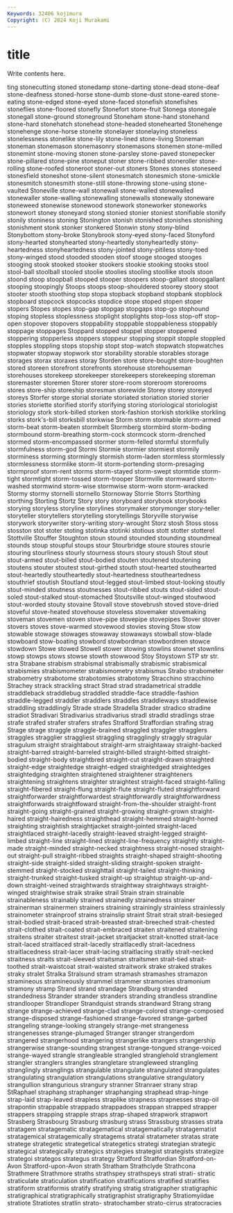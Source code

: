 ```yaml
---
Keywords: 32406 kojimura
Copyright: (C) 2024 Koji Murakami
---
```


# title

Write contents here.



ting stonecutting stoned stonedamp stone-darting
stone-dead stone-deaf stone-deafness stoned-horse stone-dumb stone-dust stone-eared stone-eating stone-edged stone-eyed
stone-faced stonefish stonefishes stoneflies stone-floored stonefly Stonefort stone-fruit Stonega stonegale
stonegall stone-ground stoneground Stoneham stone-hand stonehand stone-hard stonehatch stonehead stone-headed
stonehearted Stonehenge stonehenge stone-horse stoneite stonelayer stonelaying stoneless stonelessness stonelike
stone-lily stone-lined stone-living Stoneman stoneman stonemason stonemasonry stonemasons stonemen stone-milled
stonemint stone-moving stonen stone-parsley stone-paved stonepecker stone-pillared stone-pine stoneput stoner
stone-ribbed stoneroller stone-rolling stone-roofed stoneroot stoner-out stoners Stones stones stoneseed
stonesfield stoneshot stone-silent stonesmatch stonesmich stone-smickle stonesmitch stonesmith stone-still stone-throwing
stone-using stone-vaulted Stoneville stone-wall stonewall stone-walled stonewalled stonewaller stone-walling stonewalling
stonewalls stonewally stoneware stoneweed stonewise stonewood stonework stoneworker stoneworks stonewort
stoney stoneyard stong stonied stonier stoniest stonifiable stonify stonily stoniness
stoning Stonington stonish stonished stonishes stonishing stonishment stonk stonker stonkered
Stonwin stony stony-blind Stonybottom stony-broke Stonybrook stony-eyed stony-faced Stonyford stony-hearted
stonyhearted stony-heartedly stonyheartedly stony-heartedness stonyheartedness stony-jointed stony-pitiless stony-toed stony-winged stood
stooded stooden stoof stooge stooged stooges stooging stook stooked stooker
stookers stookie stooking stooks stool stool-ball stoolball stooled stoolie stoolies
stooling stoollike stools stoon stoond stoop stoopball stooped stooper stoopers
stoop-gallant stoopgallant stooping stoopingly Stoops stoops stoop-shouldered stoorey stoory stoot
stooter stooth stoothing stop stopa stopback stopband stopbank stopblock stopboard
stopcock stopcocks stopdice stope stoped stopen stoper stopers Stopes stopes
stop-gap stopgap stopgaps stop-go stophound stoping stopless stoplessness stoplight stoplights
stop-loss stop-off stop-open stopover stopovers stoppability stoppable stoppableness stoppably stoppage
stoppages Stoppard stopped stoppel stopper stoppered stoppering stopperless stoppers stoppeur
stopping stoppit stopple stoppled stopples stoppling stops stopship stopt stop-watch
stopwatch stopwatches stopwater stopway stopwork stor storability storable storables storage
storages storax storaxes storay Storden store store-bought store-boughten stored storeen
storefront storefronts storehouse storehouseman storehouses storekeep storekeeper storekeepers storekeeping storeman
storemaster storemen Storer storer store-room storeroom storerooms stores store-ship storeship
storesman storewide Storey storey storeyed storeys Storfer storge storial storiate
storiated storiation storied storier stories storiette storified storify storifying storing
storiological storiologist storiology stork stork-billed storken stork-fashion storkish storklike storkling
storks stork's-bill storksbill storkwise Storm storm stormable storm-armed storm-beat storm-beaten
stormbelt Stormberg stormbird storm-boding stormbound storm-breathing storm-cock stormcock storm-drenched stormed
storm-encompassed stormer storm-felled stormful stormfully stormfulness storm-god Stormi Stormie stormier
stormiest stormily storminess storming stormingly stormish storm-laden stormless stormlessly stormlessness
stormlike storm-lit storm-portending storm-presaging stormproof storm-rent storms storm-stayed storm-swept stormtide
storm-tight stormtight storm-tossed storm-trooper Stormville stormward storm-washed stormwind storm-wise stormwise
storm-worn storm-wracked Stormy stormy stornelli stornello Stornoway Storrie Storrs Storthing
storthing Storting Stortz Story story storyboard storybook storybooks storying storyless
storyline storylines storymaker storymonger story-teller storyteller storytellers storytelling storytellings Storyville
storywise storywork storywriter story-writing story-wrought Storz stosh Stoss stoss stosston
stot stoter stoting stotinka stotinki stotious stott stotter stotterel Stottville
Stouffer Stoughton stoun stound stounded stounding stoundmeal stounds stoup stoupful
stoups stour Stourbridge stoure stoures stourie stouring stourliness stourly stourness
stours stoury stoush Stout stout stout-armed stout-billed stout-bodied stouten stoutened
stoutening stoutens stouter stoutest stout-girthed stouth stout-hearted stouthearted stout-heartedly stoutheartedly
stout-heartedness stoutheartedness stouthrief stoutish Stoutland stout-legged stout-limbed stout-looking stoutly stout-minded
stoutness stoutnesses stout-ribbed stouts stout-sided stout-soled stout-stalked stout-stomached Stoutsville stout-winged
stoutwood stout-worded stouty stovaine Stovall stove stovebrush stoved stove-dried stoveful
stove-heated stovehouse stoveless stovemaker stovemaking stoveman stovemen stoven stove-pipe stovepipe
stovepipes Stover stover stovers stoves stove-warmed stovewood stovies stoving Stow
stow stowable stowage stowages stowaway stowaways stowball stow-blade stowboard stow-boating
stowbord stowbordman stowbordmen stowce stowdown Stowe stowed Stowell stower stowing
stowlins stownet stownlins stowp stowps stows stowse stowth stowwood Stoy
Stoystown STP str str. stra Strabane strabism strabismal strabismally strabismic
strabismical strabismies strabismometer strabismometry strabismus Strabo strabometer strabometry strabotome strabotomies
strabotomy Stracchino stracchino Strachey strack strackling stract Strad strad stradametrical
straddle straddleback straddlebug straddled straddle-face straddle-fashion straddle-legged straddler straddlers straddles
straddleways straddlewise straddling straddlingly Strade strade Stradella Strader stradico stradine
stradiot Stradivari Stradivarius stradivarius stradl stradld stradlings strae strafe strafed
strafer strafers strafes Strafford Straffordian strafing strag Strage strage straggle
straggle-brained straggled straggler stragglers straggles stragglier straggliest straggling stragglingly straggly
stragular stragulum straight straightabout straight-arm straightaway straight-backed straight-barred straight-barreled straight-billed
straight-bitted straight-bodied straight-body straightbred straight-cut straight-drawn straighted straight-edge straightedge straight-edged
straightedged straightedges straightedging straighten straightened straightener straighteners straightening straightens straighter
straightest straight-faced straight-falling straight-fibered straight-flung straight-flute straight-fluted straightforward straightforwarder straightforwardest
straightforwardly straightforwardness straightforwards straightfoward straight-from-the-shoulder straight-front straight-going straight-grained straight-growing straight-grown
straight-haired straight-hairedness straighthead straight-hemmed straight-horned straighting straightish straightjacket straight-jointed straight-laced
straightlaced straight-lacedly straight-leaved straight-legged straight-limbed straight-line straight-lined straight-line-frequency straightly straight-made
straight-minded straight-necked straightness straight-nosed straight-out straight-pull straight-ribbed straights straight-shaped straight-shooting
straight-side straight-sided straight-sliding straight-spoken straight-stemmed straight-stocked straighttail straight-tailed straight-thinking straight-trunked
straight-tusked straight-up straightup straight-up-and-down straight-veined straightwards straightway straightways straight-winged straightwise
straik straike strail Strain strain strainable strainableness strainably strained strainedly
strainedness strainer strainerman strainermen strainers straining strainingly strainless strainlessly strainometer
strainproof strains strainslip straint Strait strait strait-besieged strait-bodied strait-braced strait-breasted
strait-breeched strait-chested strait-clothed strait-coated strait-embraced straiten straitened straitening straitens straiter
straitest strait-jacket straitjacket strait-knotted strait-lace strait-laced straitlaced strait-lacedly straitlacedly strait-lacedness
straitlacedness strait-lacer strait-lacing straitlacing straitly strait-necked straitness straits strait-sleeved straitsman
straitsmen strait-tied strait-toothed strait-waistcoat strait-waisted straitwork strake straked strakes straky
stralet Stralka Stralsund stram stramash stramashes stramazon stramineous stramineously strammel
strammer stramonies stramonium stramony stramp Strand strand strandage Strandburg stranded
strandedness Strander strander stranders stranding strandless strandline strandlooper Strandloper Strandquist
strands strandward Strang strang strange strange-achieved strange-clad strange-colored strange-composed strange-disposed
strange-fashioned strange-favored strange-garbed strangeling strange-looking strangely strange-met strangeness strangenesses strange-plumaged
Stranger stranger strangerdom strangered strangerhood strangering strangerlike strangers strangership strangerwise
strange-sounding strangest strange-tongued strange-voiced strange-wayed strangle strangleable strangled stranglehold stranglement
strangler stranglers strangles strangletare strangleweed strangling stranglingly stranglings strangulable strangulate
strangulated strangulates strangulating strangulation strangulations strangulative strangulatory strangullion strangurious strangury
stranner Stranraer strany strap StRaphael straphang straphanger straphanging straphead strap-hinge
strap-laid strap-leaved strapless straplike strapness strapnesses strap-oil strapontin strappable strappado
strappadoes strappan strapped strapper strappers strapping strapple straps strap-shaped strapwork
strapwort Strasberg Strasbourg Strasburg strasburg strass Strassburg strasses strata stratagem
stratagematic stratagematical stratagematically stratagematist stratagemical stratagemically stratagems stratal stratameter stratas
strate stratege strategetic strategetical strategetics strategi strategian strategic strategical strategically
strategics strategies strategist strategists strategize strategoi strategos strategus strategy Stratford
Stratfordian Stratford-on-Avon Stratford-upon-Avon strath Stratham Strathclyde Strathcona Strathmere Strathmore straths
strathspey strathspeys strati strati- stratic straticulate straticulation stratification stratifications stratified
stratifies stratiform stratiformis stratify stratifying stratig stratigrapher stratigraphic stratigraphical stratigraphically
stratigraphist stratigraphy Stratiomyiidae stratiote Stratiotes stratlin strato- stratochamber strato-cirrus stratocracies
